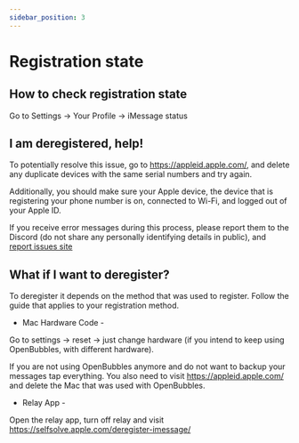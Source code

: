 ```yaml
---
sidebar_position: 3
---
```

# Registration state

## How to check registration state
Go to Settings -> Your Profile -> iMessage status


## I am deregistered, help!

To potentially resolve this issue, go to https://appleid.apple.com/, and delete any duplicate devices with the same serial numbers and try again.

Additionally, you should make sure your Apple device, the device that is registering your phone number is on, connected to Wi-Fi, and logged out of your Apple ID.

If you receive error messages during this process, please report them to the Discord (do not share any personally identifying details in public), and [report issues site](https://github.com/TaeHagen/bluebubbles-app/issues)

## What if I want to deregister?

To deregister it depends on the method that was used to register. Follow the guide that applies to your registration method.

* Mac Hardware Code - 

Go to settings -> reset -> just change hardware (if you intend to keep using OpenBubbles, with different hardware).

If you are not using OpenBubbles anymore and do not want to backup your messages tap everything. 
You also need to visit https://appleid.apple.com/ and delete the Mac that was used with OpenBubbles. 

* Relay App - 

Open the relay app, turn off relay and visit https://selfsolve.apple.com/deregister-imessage/



